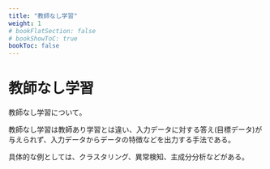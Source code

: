 ```yaml
---
title: "教師なし学習"
weight: 1
# bookFlatSection: false
# bookShowToC: true
bookToc: false
---
```


# 教師なし学習

教師なし学習について。

教師なし学習は教師あり学習とは違い、入力データに対する答え(目標データ)が与えられず、入力データからデータの特徴などを出力する手法である。

具体的な例としては、クラスタリング、異常検知、主成分分析などがある。
